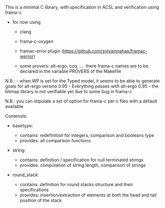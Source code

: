 This is a minimal C library, with specification in ACSL and verification using frama-c

* for now using
  * clang
  * frama-c-oxygen
  * framac-error plugin (https://github.com/sylvainnahas/framac-werror)
  
  * some provers: alt-ergo, coq, ....
    there frama-c names are to be declared in the variable PROVERS of the Makefile
    
N.B.: - when WP is set for the Typed model, it seems to be able to generate goals for alt-ergo versino 0.95
      - Everything passes with alt-ergo 0.95
      - the bitmap library is not verifiable yet due to some bug in frama-c          

N.B.: you can stipulate a set of option for frama-c per c files with a default available

Contensts:
* basetype:
  - contains: redefinition for integers, comparison and booleans type
  - provides: all comparison functions

* string:
  - contains: definition / specification for null terminated strings
  - provides: computation of string length, comparison of strings

* round_stack: 
  - contains: definition for round stacks structure and their specifications
  - provides: insertion/extraction of elements at both the head and tail position of the stack
  